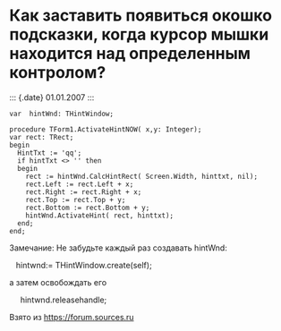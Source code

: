 Как заставить появиться окошко подсказки, когда курсор мышки находится над определенным контролом?
==================================================================================================

::: {.date}
01.01.2007
:::

    var  hintWnd: THintWindow; 
     
    procedure TForm1.ActivateHintNOW( x,y: Integer); 
    var rect: TRect; 
    begin 
      HintTxt := 'qq'; 
      if hintTxt <> '' then 
      begin 
        rect := hintWnd.CalcHintRect( Screen.Width, hinttxt, nil); 
        rect.Left := rect.Left + x; 
        rect.Right := rect.Right + x; 
        rect.Top := rect.Top + y; 
        rect.Bottom := rect.Bottom + y; 
        hintWnd.ActivateHint( rect, hinttxt); 
      end; 
    end; 

Замечание: Не забудьте каждый раз создавать hintWnd:

   hintwnd:= THintWindow.create(self);

а затем освобождать его

     hintwnd.releasehandle;

Взято из <https://forum.sources.ru>

